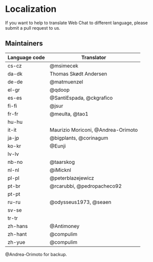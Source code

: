 # Localization

If you want to help to translate Web Chat to different language, please submit a pull request to us.

## Maintainers

| Language code  | Translator            |
| -------------- | --------------------- |
| cs-cz          | @msimecek             |
| da-dk          | Thomas Skødt Andersen |
| de-de          | @matmuenzel           |
| el-gr          | @qdoop                |
| es-es          | @SantiEspada, @ckgrafico          |
| fi-fi          | @jsur                 |
| fr-fr          | @meulta, @tao1        |
| hu-hu          |                       |
| it-it          | Maurizio Moriconi, @Andrea-Orimoto|
| ja-jp          | @bigplants, @corinagum|
| ko-kr          | @Eunji                |
| lv-lv          |                       |
| nb-no          | @taarskog             |
| nl-nl          | @iMicknl              |
| pl-pl          | @peterblazejewicz     |
| pt-br          | @rcarubbi, @pedropacheco92|
| pt-pt          |                       |
| ru-ru          | @odysseus1973, @seaen |
| sv-se          |                       |
| tr-tr          |                       |
| zh-hans        | @Antimoney            |
| zh-hant        | @compulim             |
| zh-yue         | @compulim             |

@Andrea-Orimoto for backup.
